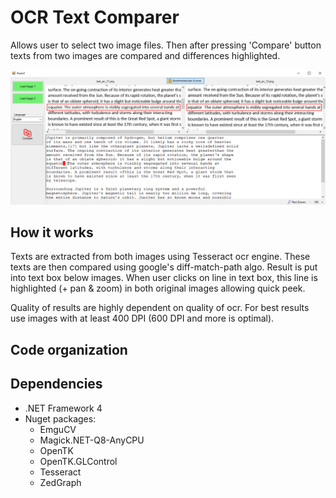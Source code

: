 # OCR Text Comparer
Allows user to select two image files. Then after pressing 'Compare' button texts from two images are compared and differences highlighted.

<img src="./docs/images/1.png">

## How it works
Texts are extracted from both images using Tesseract ocr engine. These texts are then compared using google's diff-match-path algo. Result is put into text box below images. When user clicks on line in text box, this line is highlighted (+ pan & zoom) in both original images allowing quick peek.

Quality of results are highly dependent on quality of ocr. For best results use images with at least 400 DPI (600 DPI and more is optimal).

## Code organization


## Dependencies
 - .NET Framework 4
 - Nuget packages:
   - EmguCV
   - Magick.NET-Q8-AnyCPU
   - OpenTK
   - OpenTK.GLControl
   - Tesseract
   - ZedGraph


